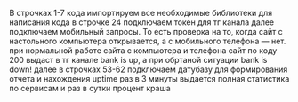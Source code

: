 В строчках 1-7 кода импортируем все необходимые библиотеки для написания кода
в строчке 24 подключаем токен для тг канала
далее подключаем мобильный запросы.  То есть проверка на то, когда сайт с настольного компьютера открывается, а с мобильного телефона — нет.
при нормальной работе сайта с компьютера и телефона сайт по коду 200 выдаст в тг канале bank is up, а при обртаной ситуации bank is down!
далее в строчках 53-62 подключаем датубазу для формирования отчета и нахождения uptime
раз в 3 минуты выдается полная статистика по сервисам и раз в сутки процент краша

